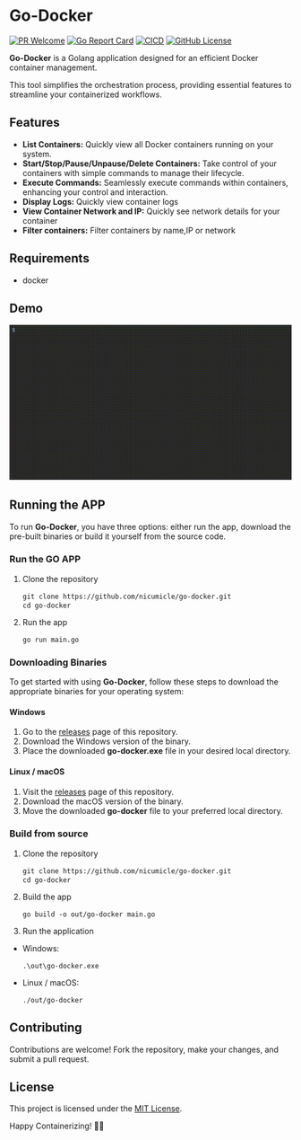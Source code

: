 # Go-Docker
[![PR Welcome](https://img.shields.io/badge/PRs-welcome-brightgreen)](https://github.com/nicumicle/go-docker/pulls)
[![Go Report Card](https://goreportcard.com/badge/github.com/hellofresh/health-go)](https://goreportcard.com/report/github.com/nicumicle/go-docker)
[![CICD](https://github.com/nicumicle/go-docker/actions/workflows/ci-cd.yaml/badge.svg)](https://github.com/nicumicle/go-docker/actions/workflows/ci-cd.yaml)
[![GitHub License](https://img.shields.io/github/license/nicumicle/go-docker)](https://github.com/nicumicle/go-docker/blob/main/LICENSE)

**Go-Docker** is a Golang application designed for an efficient Docker container management.

This tool simplifies the orchestration process, providing essential features to streamline your containerized workflows.

## Features

- **List Containers:** Quickly view all Docker containers running on your system.
- **Start/Stop/Pause/Unpause/Delete Containers:** Take control of your containers with simple commands to manage their lifecycle.
- **Execute Commands:** Seamlessly execute commands within containers, enhancing your control and interaction.
- **Display Logs:**  Quickly view container logs
- **View Container Network and IP:** Quickly see network details for your container
- **Filter containers:** Filter containers by name,IP or network

## Requirements
- docker

## Demo

![go-docker](https://github.com/nicumicle/go-docker/blob/main/go-docker.gif?raw=true)

## Running the APP

To run **Go-Docker**, you have three options: either run the app, download the pre-built binaries or build it yourself from the source code.

### Run the GO APP
1. Clone the repository
    ```shell
    git clone https://github.com/nicumicle/go-docker.git
    cd go-docker
    ```
2. Run the app
    ```shell
    go run main.go
    ```

### Downloading Binaries
To get started with using **Go-Docker**, follow these steps to download the appropriate binaries for your operating system:

#### Windows
1. Go to the [releases](https://github.com/nicumicle/go-docker/releases) page of this repository.
2. Download the Windows version of the binary.
3. Place the downloaded **go-docker.exe** file in your desired local directory.

#### Linux / macOS
1. Visit the [releases](https://github.com/nicumicle/go-docker/releases) page of this repository.
2. Download the macOS version of the binary.
3. Move the downloaded **go-docker** file to your preferred local directory.

### Build from source
1. Clone the repository
    ```shell
    git clone https://github.com/nicumicle/go-docker.git
    cd go-docker
    ```
2. Build the app
    ```shell
    go build -o out/go-docker main.go
    ```
3. Run the application
- Windows:
   ```shell
   .\out\go-docker.exe
   ```
- Linux / macOS:
   ```shell
   ./out/go-docker
   ```

## Contributing

Contributions are welcome! Fork the repository, make your changes, and submit a pull request.

## License

This project is licensed under the [MIT License](LICENSE).

Happy Containerizing! 🐳✨
